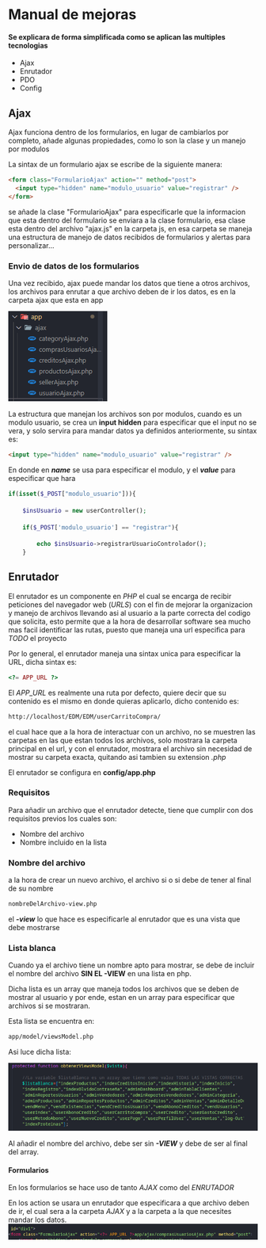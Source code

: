 # Manual de mejoras

#### Se explicara de forma simplificada como se aplican las multiples tecnologias

- Ajax
- Enrutador
- PDO
- Config

## Ajax

Ajax funciona dentro de los formularios, en lugar de cambiarlos por completo,
añade algunas propiedades, como lo son la clase y un manejo por modulos

La sintax de un formulario ajax se escribe de la siguiente manera:

```html
<form class="FormularioAjax" action="" method="post">
  <input type="hidden" name="modulo_usuario" value="registrar" />
</form>
```

se añade la clase "FormularioAjax" para especificarle que la informacion que
esta dentro del formulario se enviara a la clase formulario, esa clase esta
dentro del archivo "ajax.js" en la carpeta js, en esa carpeta se maneja una
estructura de manejo de datos recibidos de formularios y alertas para
personalizar...

### Envio de datos de los formularios

Una vez recibido, ajax puede mandar los datos que tiene a otros archivos, los
archivos para enrutar a que archivo deben de ir los datos, es en la carpeta ajax
que esta en app

![Imagen-de-carpeta](public/img/pages.png)

La estructura que manejan los archivos son por modulos, cuando es un modulo
usuario, se crea un **input hidden** para especificar que el input no se vera, y
solo servira para mandar datos ya definidos anteriormente, su sintax es:

```html
<input type="hidden" name="modulo_usuario" value="registrar" />
```

En donde en _**name**_ se usa para especificar el modulo, y el _**value**_ para
especificar que hara

```php
if(isset($_POST["modulo_usuario"])){

    $insUsuario = new userController();

    if($_POST['modulo_usuario'] == "registrar"){

        echo $insUsuario->registrarUsuarioControlador();
    }

```

## Enrutador
El enrutador es un componente en *PHP* el cual se encarga de recibir peticiones del
navegador web (*_URLS_*) con el fin de mejorar la organizacion y manejo de archivos
llevando asi al usuario a la parte correcta del codigo que solicita, esto
permite que a la hora de desarrollar software sea mucho mas facil identificar
las rutas, puesto que maneja una url especifica para *TODO* el proyecto

Por lo general, el enrutador maneja una sintax unica para especificar la URL,
dicha sintax es:

```php
<?= APP_URL ?>
```

El *APP_URL* es realmente una ruta por defecto, quiere decir que su contenido es
el mismo en donde quieras aplicarlo, dicho contenido es:

```html
http://localhost/EDM/EDM/userCarritoCompra/
```
el cual hace que a la hora de interactuar con un archivo, no se muestren las carpetas
en las que estan todos los archivos, solo mostrara la carpeta principal en el url,
y con el enrutador, mostrara el archivo sin necesidad de mostrar su carpeta exacta,
quitando asi tambien su extension *.php* 

El enrutador se configura en **config/app.php**

### Requisitos

Para añadir un archivo que el enrutador detecte, tiene que cumplir con dos requisitos previos
los cuales son:

- Nombre del archivo
- Nombre incluido en la lista

### Nombre del archivo
a la hora de crear un nuevo archivo, el archivo si o si debe de tener al final de su nombre

```html
nombreDelArchivo-view.php
```
el ***-view*** lo que hace es especificarle al enrutador que es una vista que debe mostrarse

### Lista blanca
Cuando ya el archivo tiene un nombre apto para mostrar, se debe de incluir el nombre
del archivo **SIN EL -VIEW** en una lista en php.

Dicha lista es un array que maneja todos los archivos que se deben de mostrar al usuario
y por ende, estan en un array para especificar que archivos si se mostraran.

Esta lista se encuentra en:
```html
app/model/viewsModel.php
```
Asi luce dicha lista:

![Imagen de lista blanca](public/img/listaBlanca.png)

Al añadir el nombre del archivo, debe ser sin **_-VIEW_** y debe de ser al final del array.

#### Formularios

En los formularios se hace uso de tanto *AJAX* como del *ENRUTADOR*

En los action se usara un enrutador que especificara a que archivo deben de ir,
el cual sera a la carpeta *AJAX* y a la carpeta a la que necesites mandar los datos.
![Imagen ejemplo](public/img/cabezaFormulario.png)

